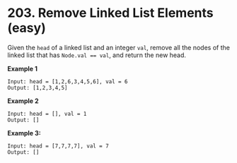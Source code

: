 # 203. Remove Linked List Elements (easy)

Given the `head` of a linked list and an integer `val`, remove all the nodes of the linked list that has `Node.val == val`, and return the new head.

**Example 1**

```
Input: head = [1,2,6,3,4,5,6], val = 6
Output: [1,2,3,4,5]
```

**Example 2**

```
Input: head = [], val = 1
Output: []
```

**Example 3:**

```
Input: head = [7,7,7,7], val = 7
Output: []
```
